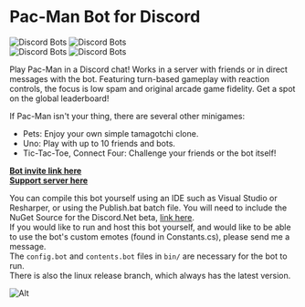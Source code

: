 # Pac-Man Bot for Discord

![Discord Bots](https://discordbots.org/api/widget/status/398127484983443468.svg) ![Discord Bots](https://discordbots.org/api/widget/servers/398127484983443468.svg?noavatar=true)  
![Discord Bots](https://discordbots.org/api/widget/lib/398127484983443468.svg?noavatar=true) ![Discord Bots](https://discordbots.org/api/widget/owner/398127484983443468.svg?noavatar=true)  

Play Pac-Man in a Discord chat! Works in a server with friends or in direct messages with the bot. Featuring turn-based gameplay with reaction controls, the focus is low spam and original arcade game fidelity. Get a spot on the global leaderboard!

If Pac-Man isn't your thing, there are several other minigames:
* Pets: Enjoy your own simple tamagotchi clone.
* Uno: Play with up to 10 friends and bots.
* Tic-Tac-Toe, Connect Four: Challenge your friends or the bot itself!

[**Bot invite link here**](http://bit.ly/pacman-bot)  
[**Support server here**](https://discord.gg/hGHnfda)  


You can compile this bot yourself using an IDE such as Visual Studio or Resharper, or using the Publish.bat batch file. You will need to include the NuGet Source for the Discord.Net beta, [link here](https://www.myget.org/F/discord-net/api/v3/index.json).  
If you would like to run and host this bot yourself, and would like to be able to use the bot's custom emotes (found in Constants.cs), please send me a message.  
The `config.bot` and `contents.bot` files in `bin/` are necessary for the bot to run.  
There is also the linux release branch, which always has the latest version.

![Alt](https://raw.githubusercontent.com/Samrux/Pac-Man-Bot/master/bin/Icon.ico)
